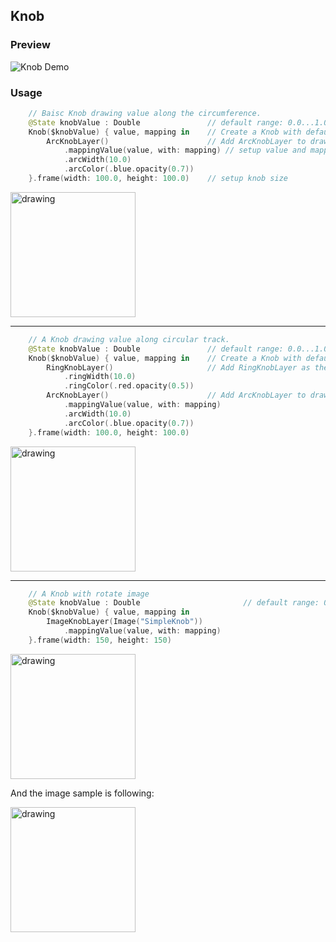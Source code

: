 ##  Knob

### Preview

![Knob Demo](https://user-images.githubusercontent.com/1284944/120065810-e2138900-c0a5-11eb-8324-2fe340bb578f.gif)

### Usage

```swift
    // Baisc Knob drawing value along the circumference.
    @State knobValue : Double               // default range: 0.0...1.0
    Knob($knobValue) { value, mapping in    // Create a Knob with default mapping(LinearMapping)
        ArcKnobLayer()                      // Add ArcKnobLayer to draw circumference.
            .mappingValue(value, with: mapping) // setup value and mapping
            .arcWidth(10.0)
            .arcColor(.blue.opacity(0.7))
    }.frame(width: 100.0, height: 100.0)    // setup knob size
```
<img src="https://user-images.githubusercontent.com/1284944/120065862-1d15bc80-c0a6-11eb-876f-687db7b35d00.gif" alt="drawing" width="200"/>

---

```swift
    // A Knob drawing value along circular track. 
    @State knobValue : Double               // default range: 0.0...1.0.
    Knob($knobValue) { value, mapping in    // Create a Knob with default mapping(LinearMapping)
        RingKnobLayer()                     // Add RingKnobLayer as the track. It has no need to setup value and mapping on RingKnobLayer.
            .ringWidth(10.0)
            .ringColor(.red.opacity(0.5))
        ArcKnobLayer()                      // Add ArcKnobLayer to draw circumference.
            .mappingValue(value, with: mapping)
            .arcWidth(10.0)
            .arcColor(.blue.opacity(0.7))
    }.frame(width: 100.0, height: 100.0)
```
<img src="https://user-images.githubusercontent.com/1284944/120066040-2bb0a380-c0a7-11eb-865e-e4f2220ffead.gif" alt="drawing" width="200"/>

---

```swift
    // A Knob with rotate image
    @State knobValue : Double                       // default range: 0.0...1.0, the range of knob value depends on mapping object.
    Knob($knobValue) { value, mapping in
        ImageKnobLayer(Image("SimpleKnob"))
            .mappingValue(value, with: mapping)
    }.frame(width: 150, height: 150)    
```
<img src="https://user-images.githubusercontent.com/1284944/120066082-61ee2300-c0a7-11eb-97e5-4a64b0bd4e8e.gif" alt="drawing" width="200"/>

And the image sample is following:

<img src="https://user-images.githubusercontent.com/1284944/120066145-ac6f9f80-c0a7-11eb-9a46-20245ca15933.png" alt="drawing" width="200"/>


